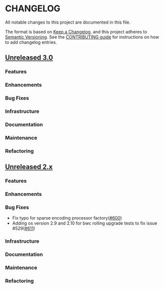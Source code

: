 # CHANGELOG
All notable changes to this project are documented in this file.

The format is based on [Keep a Changelog](https://keepachangelog.com/en/1.0.0/), and this project adheres to [Semantic Versioning](https://semver.org/spec/v2.0.0.html). See the [CONTRIBUTING guide](./CONTRIBUTING.md#Changelog) for instructions on how to add changelog entries.

## [Unreleased 3.0](https://github.com/opensearch-project/neural-search/compare/2.x...HEAD)
### Features
### Enhancements
### Bug Fixes
### Infrastructure
### Documentation
### Maintenance
### Refactoring

## [Unreleased 2.x](https://github.com/opensearch-project/neural-search/compare/2.12...2.x)
### Features
### Enhancements
### Bug Fixes
- Fix typo for sparse encoding processor factory([#600](https://github.com/opensearch-project/neural-search/pull/600))
- Adding os version 2.9 and 2.10 for bwc rolling upgrade tests to fix issue #529([#611](https://github.com/opensearch-project/neural-search/pull/611))
### Infrastructure
### Documentation
### Maintenance
### Refactoring
